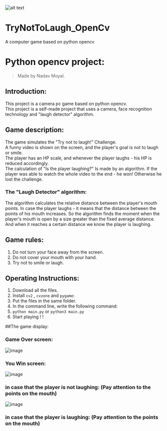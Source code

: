 
![alt text](https://img.wallscloud.net/uploads/cache/3378068484/despicable-me-2-laughing-minions-lxy5-1024x576-MM-90.webp)

# TryNotToLaugh_OpenCv
A computer game based on python opencv
# Python opencv project:
>Made by Nadav Moyal.  

## Introduction:
This project is a camera pc game based on python opencv.  
This project is a self-made project that uses a camera, face recognition technology and "laugh detector" algorithm. 

## Game description:
The game simulates the "Try not to laugh!" Challenge.  
A funny video is shown on the screen, and the player's goal is not to laugh or smile.  
The player has an HP scale, and whenever the player laughs - his HP is reduced accordingly.  
The calculation of "Is the player laughing?" Is made by an algorithm.
If the player was able to watch the whole video to the end - he  won!
Otherwise he lost the challenge.

### The "Laugh Detector" algorithm:
The algorithm calculates the relative distance between the player's mouth points.
In case the player laughs - it means that the distance between the points of his mouth increases.
So the algorithm finds the moment when the player's mouth is open by a size greater than the fixed average distance.
And when it reaches a certain distance we know the player is laughing.

## Game rules:
1. Do not turn your face away from the screen.
2. Do not cover your mouth with your hand.
3. Try not to smile or laugh.

## Operating Instructions:
1. Download all the files.  
2. Install `cv2` , `cvzone` and `pygame`:   
3. Put the files in the same folder.  
4. In the command line, write the following command:  
5. `python main.py`  or `python3 main.py`
6. Start playing  ! !  


##The game display:
### Game Over screen:
![image](https://user-images.githubusercontent.com/93326335/183422904-b212934c-d4dd-4699-8ceb-9fb12f91c5b7.png)

### You Win screen:
![image](https://user-images.githubusercontent.com/93326335/183422979-39c3fe28-9e16-4568-8838-e4fcc50351f9.png)

### in case that the player is not laughing: (Pay attention to the points on the mouth)
![image](https://user-images.githubusercontent.com/93326335/183423752-ed1b1482-7cc5-467c-8278-31cd2a29f603.png)

### in case that the player is laughing: (Pay attention to the points on the mouth)



 

